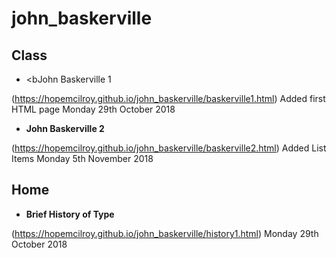 # john_baskerville


## Class

- <bJohn Baskerville 1</b>

(https://hopemcilroy.github.io/john_baskerville/baskerville1.html) 
Added first HTML page
Monday 29th October 2018
 

- <b>John Baskerville 2</b>

(https://hopemcilroy.github.io/john_baskerville/baskerville2.html) 
Added List Items 
Monday 5th November 2018

## Home


- <b>Brief History of Type</b>

(https://hopemcilroy.github.io/john_baskerville/history1.html)
Monday 29th October 2018